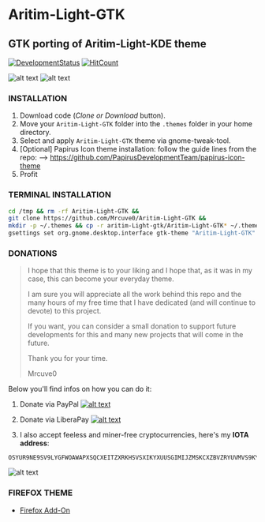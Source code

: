 # Aritim-Light-GTK

## GTK porting of Aritim-Light-KDE theme 

[![DevelopmentStatus](https://img.shields.io/badge/Development-Paused-yellow.svg)](https://img.shields.io/badge/Development-Paused-yellow.svg)
[![HitCount](http://hits.dwyl.io/Mrcuve0/Aritim-Light.svg)](http://hits.dwyl.io/Mrcuve0/Aritim-Light)

![alt text](https://raw.githubusercontent.com/Mrcuve0/Aritim-Light/master/GTK/screenshots/Desktop.png)
![alt text](https://raw.githubusercontent.com/Mrcuve0/Aritim-Light/master/GTK/screenshots/Desktop2.png)

### INSTALLATION

1. Download code (*Clone or Download* button).
2. Move your `Aritim-Light-GTK` folder into the `.themes` folder in your home directory.
3. Select and apply `Aritim-Light-GTK` theme via gnome-tweak-tool.
4. [Optional] Papirus Icon theme installation: follow the guide lines from the repo: --> https://github.com/PapirusDevelopmentTeam/papirus-icon-theme
5. Profit

### TERMINAL INSTALLATION

```sh
cd /tmp && rm -rf Aritim-Light-GTK &&
git clone https://github.com/Mrcuve0/Aritim-Light-GTK &&
mkdir -p ~/.themes && cp -r aritim-Light-gtk/Aritim-Light-GTK* ~/.themes/ &&
gsettings set org.gnome.desktop.interface gtk-theme "Aritim-Light-GTK"
```

### **DONATIONS**

> I hope that this theme is to your liking and I hope that, as it was in my case, this can become your everyday theme.
>
> I am sure you will appreciate all the work behind this repo and the many hours of my free time that I have dedicated (and will continue to devote) to this project.
> 
> If you want, you can consider a small donation to support future developments for this and many new projects that will come in the future.
>
> Thank you for your time.
> 
>Mrcuve0

Below you'll find infos on how you can do it:

1. Donate via PayPal [![alt text](https://www.paypal.com/en_US/i/btn/btn_donate_LG.gif)](https://paypal.me/mrcuve0)

2. Donate via LiberaPay [![alt text](https://liberapay.com/assets/widgets/donate.svg)](https://liberapay.com/Mrcuve0/donate)

3. I also accept feeless and miner-free cryptocurrencies, here's my **IOTA address**:
```
OSYUR9NE9SV9LYGFWOAWAPXSQCXEITZXRKHSVSXIKYXUUSGIMIJZMSKCXZBVZRYUVMVS9KYNENVZVVULADJWOUUYBX
```
![alt text](https://raw.githubusercontent.com/Mrcuve0/Aritim-Light/master/QRCode.jpg)

### FIREFOX THEME
* [Firefox Add-On](https://addons.mozilla.org/en-US/firefox/addon/aritim-Light/)
